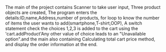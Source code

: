 The main of the project contains Scanner to take user input, Three product objects are created, The program enters the details:ID,name,Address,number of products, for loop to know the number of items the user wants to add(smartphone,T-shirt,OOP), A switch statement check the choices 1,2,3 is added to the cart using the 'cart.addProduct'Any other value of choice leads to an "Unavailable option".and the main also containing Calculating total cart price method, and display the order information at the end.

